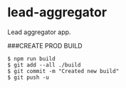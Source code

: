 # lead-aggregator

Lead aggregator app.

###CREATE PROD BUILD
```
$ npm run build
$ git add --all ./build
$ git commit -m "Created new build"
$ git push -u
```
